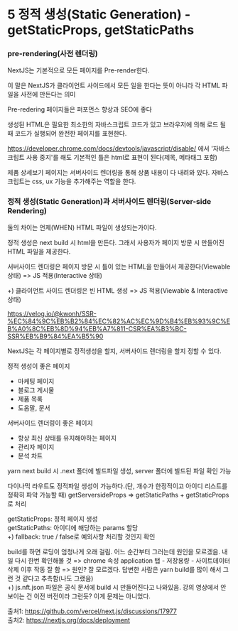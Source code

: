 # 5 정적 생성(Static Generation) - getStaticProps, getStaticPaths

### pre-rendering(사전 렌더링)

NextJS는 기본적으로 모든 페이지를 Pre-render한다.

이 말은 NextJS가 클라이언트 사이드에서 모든 일을 한다는 뜻이 아니라 각 HTML 파일을 사전에 만든다는 의미

Pre-redering 페이지들은 퍼포먼스 향상과 SEO에 좋다

생성된 HTML은 필요한 최소한의 자바스크립트 코드가 있고 브라우저에 의해 로드 될 때 코드가 실행되어 완전한 페이지를 표현한다.

https://developer.chrome.com/docs/devtools/javascript/disable/ 에서 '자바스크립트 사용 중지'를 해도 기본적인 틀은 html로 표현이 된다(제목, 메타태그 포함)

제품 상세보기 페이지는 서버사이드 렌더링을 통해 상품 내용이 다 내려와 있다. 자바스크립트는 css, ux 기능을 추가해주는 역할을 한다.

### 정적 생성(Static Generation)과 서버사이드 렌더링(Server-side Rendering)

둘의 차이는 언제(WHEN) HTML 파일이 생성되는가이다.

정적 생성은 next build 시 html을 만든다. 그래서 사용자가 페이지 방문 시 만들어진 HTML 파일을 제공한다.

서버사이드 렌더링은 페이지 방문 시 틀이 있는 HTML을 만들어서 제공한다(Viewable 상태) => JS 적용(Interactive 상태)

+) 클라이언트 사이드 렌더링은 빈 HTML 생성 => JS 적용(Viewable & Interactive 상태)

https://velog.io/@kwonh/SSR-%EC%84%9C%EB%B2%84%EC%82%AC%EC%9D%B4%EB%93%9C%EB%A0%8C%EB%8D%94%EB%A7%811-CSR%EA%B3%BC-SSR%EB%B9%84%EA%B5%90

NextJS는 각 페이지별로 정적생성을 할지, 서버사이드 렌더링을 할지 정할 수 있다.

정적 생성이 좋은 페이지

- 마케팅 페이지
- 블로그 게시물
- 제품 목록
- 도움말, 문서

서버사이드 렌더링이 좋은 페이지

- 항상 최신 상태를 유지해야하는 페이지
- 관리자 페이지
- 분석 차트

yarn next build 시 .next 폴더에 빌드파일 생성, server 폴더에 빌드된 파일 확인 가능

다이나믹 라우트도 정적파일 생성이 가능하다.(단, 개수가 한정적이고 아이디 리스트를 정확히 파악 가능할 때)
getServersideProps => getStaticPaths + getStaticProps로 처리

getStaticProps: 정적 페이지 생성  
getStaticPaths: 아이디에 해당하는 params 할당  
+) fallback: true / false로 예외사항 처리할 것인지 확인

build를 하면 로딩이 엄청나게 오래 걸림. 어느 순간부터 그러는데 원인을 모르겠음. 내일 다시 한번 확인해볼 것 => chrome 속성 application 탭 - 저장용량 - 사이트데이터 삭제 이후 작동 잘 함 => 원인? 잘 모르겠다. 답변한 사람은 yarn build를 많이 해서 그런 것 같다고 추측함(나도 그랬음)  
+) js.nft.json 파일은 공식 문서에 build 시 만들어진다고 나와있음. 강의 영상에서 안보이는 건 이전 버전이라 그런듯? 이게 문제는 아니었다.

출처1: https://github.com/vercel/next.js/discussions/17977  
출처2: https://nextjs.org/docs/deployment
